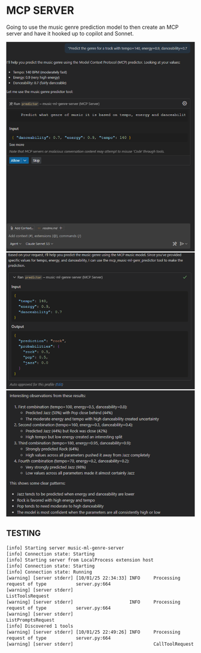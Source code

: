 # MCP SERVER
Going to use the music genre prediction model to then create an MCP server and have it hooked up to copilot and Sonnet.

![](./images/mcp1.PNG)
![](./images/mcp2.PNG)
![](./images/mcp3.PNG)


## TESTING
```
[info] Starting server music-ml-genre-server
[info] Connection state: Starting
[info] Starting server from LocalProcess extension host
[info] Connection state: Starting
[info] Connection state: Running
[warning] [server stderr] [10/01/25 22:34:33] INFO     Processing request of type           server.py:664
[warning] [server stderr]                              ListToolsRequest
[warning] [server stderr]                     INFO     Processing request of type           server.py:664
[warning] [server stderr]                              ListPromptsRequest
[info] Discovered 1 tools
[warning] [server stderr] [10/01/25 22:49:26] INFO     Processing request of type           server.py:664
[warning] [server stderr]                              CallToolRequest
```
